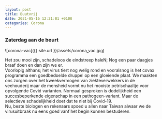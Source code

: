 ```yaml
---
layout: post
title: Buutvrij
date: 2021-05-16 12:21:01 +0100
categories: Corona
---
```


### Zaterdag aan de beurt

![corona-vac]({{ site.url }}/assets/corona_vac.jpg)

Het zou mooi zijn, schadeloos de eindstreep haleN; Nog een paar daagjes braaf doen en dan zijn we er.  
Voorlopig althans; het virus tiert nog welig rond en vooralsnog is het covax programma een goedbedoelde druppel op een gloeiende plaat. We maakten ons zorgen over het kweekvermogen van ziekteverwekkers in de veehouderij maar de mensheid vormt nu het mooiste petrischaaltje voor opvolgende Covid varianten. Normaal gesproken is dodelijkheid een succesbeperkende eigenschap in een pathogeen-variant. Maar de selectieve schadelijkheid doet dat te niet bij Covid-19.  
Nu, beste biologen en rekenaars spoed u allen naar Taiwan alwaar we de virusuitbraak nu eens goed vanf het begin kunnen bestuderen.
